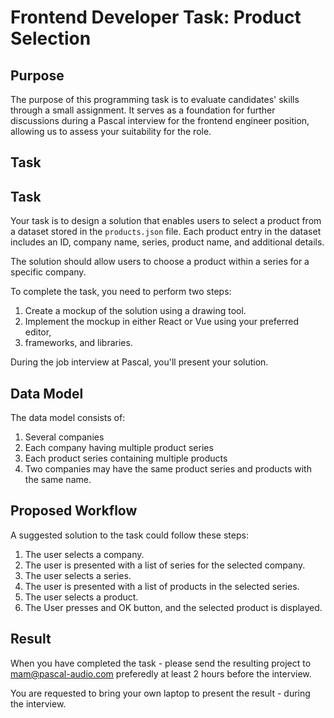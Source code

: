 # Frontend Developer Task: Product Selection

## Purpose

The purpose of this programming task is to evaluate candidates' skills through 
a small assignment. It serves as a foundation for further discussions during a 
Pascal interview for the frontend engineer position, allowing us to assess your suitability for the role.

## Task

## Task

Your task is to design a solution that enables users to select a product 
from a dataset stored in the `products.json` file. Each product entry in the
dataset includes an ID, company name, series, product name, and additional 
details.

The solution should allow users to choose a product within a series for a specific 
company.

To complete the task, you need to perform two steps:

1. Create a mockup of the solution using a drawing tool.
2. Implement the mockup in either React or Vue using your preferred editor, 
3. frameworks, and libraries.

During the job interview at Pascal, you'll present your solution. 

## Data Model

The data model consists of:
1. Several companies
2. Each company having multiple product series
3. Each product series containing multiple products
4. Two companies may have the same product series and products with the same name.

## Proposed Workflow

A suggested solution to the task could follow these steps:

1. The user selects a company.
2. The user is presented with a list of series for the selected company.
3. The user selects a series.
4. The user is presented with a list of products in the selected series.
5. The user selects a product.
6. The User presses and OK button, and the selected product is displayed.

## Result

When you have completed the task - please send the resulting project to 
mam@pascal-audio.com preferedly at least 2 hours before the interview. 

You are requested to bring your own laptop to present the result - 
during the interview.


